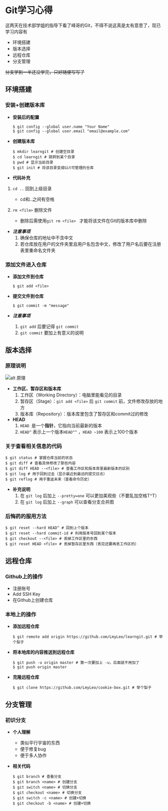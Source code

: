 # Git学习心得

这两天在技术部学姐的指导下看了峰哥的Git，不得不说这真是太有意思了，现已学习内容有

* 环境搭建
* 版本选择
* 远程仓库
* 分支管理

~~分支学到一半还没学完，只好随便写写了~~

## 环境搭建

### 安装+创建版本库

* **安装后的配置**

  ```
  $ git config --global user.name "Your Name"
  $ git config --global user.email "email@example.com"
  ```

* **创建版本库**

  ```
  $ mkdir learngit # 创建空目录
  $ cd learngit # 跳转到某个目录
  $ pwd # 显示当前目录
  $ git init # 将该目录变成Git可管理的仓库
  ```

* **代码补充**

1. `cd ..` 回到上级目录
   - cd和..之间有空格
2. `rm <file>` 删除文件

   - 删除后需使用`git rm <file> ` 才能将该文件在Git的版本库中删除

* ***注意事项***
  1. 确保仓库的地址中不含中文
  2. 若仓库放在用户的文件夹里且用户名包含中文，修改了用户名后要在注册表里重命名文件夹

### **添加文件进入仓库**

* **添加文件到仓库**

  ```
  $ git add <file>
  ```

* **提交文件到仓库**

  ```
  $ git commit -m "message"
  ```

* ***注意事项***

  1. `git add` 后要记得 `git commit`
  2. `git commit` 要加上有意义的说明



## 版本选择

### 原理说明

![alt 原理](https://static.liaoxuefeng.com/files/attachments/919020037470528/0)

* **工作区、暂存区和版本库**
  1. 工作区（Working Directory）：电脑里能看见的目录
  2. 暂存区（Stage）：`git add <file>` 后 `git commit` 前，文件修改存放的地方
  3. 版本库（Repository）：版本库里包含了暂存区和commit过的修改
* **HEAD**
  1. `HEAD `是一个**指针**，它指向当前最新的版本
  2. `HEAD^` 表示上一个版本`HEAD^^` ，`HEAD ~100` 表示上100个版本

### **关于查看相关信息的代码**

```
$ git status # 掌握仓库当前的状态
$ git diff # 查看具体修改了那些内容
$ git diff HEAD --<file> # 查看工作区和版本库里最新版本的区别
$ git log # 用于回到过去（显示最近到最远的提交日志）
$ git reflog # 用于重返未来（查看命令历史）
```

* **补充说明**
  1. 在 `git log` 后加上 `--pretty=one` 可以更加美观些（不要乱加空格T^T）
  2. 在 `git log` 后加上 `--graph` 可以查看分支合并图

### 后悔药的服用方法

```
$ git reset --hard HEAD^ # 回到上个版本
$ git reset --hard commit-id # 利用版本号回到某个版本
$ git checkout --<file> # 丢掉工作区里的东西
$ git reset HEAD <file> # 丢掉暂存区里东西（丢完还要再丢工作区的）
```



## 远程仓库

### Github上的操作

* 注册账号
* Add SSH Key
* 在Github上创建仓库

### 本地上的操作

* **添加远程仓库**

  ```
  $ git remote add origin https://github.com/LmyLeo/learngit.git # 举个梨子
  ```

* **将本地库的内容推送到远程仓库**

  ```
  $ git push -u origin master # 第一次要加上 -u，后面就不用加了
  $ git push origin master
  ```

* **克隆远程仓库**

  ```
  $ git clone https://github.com/LmyLeo/cookie-box.git # 举个梨子
  ```

  

## 分支管理

### 初识分支

* **个人理解**
  * 类似平行宇宙的东西
  * 便于修复bug
  * 便于多人协作

* **相关代码**

  ```
  $ git branch # 查看分支
  $ git branch <name> # 创建分支
  $ git switch <name> # 切换分支
  $ git checkout <name> # 切换分支
  $ git switch -c <name> # 创建+切换
  $ git checkout -b <name> # 创建+切换
  ```

  









